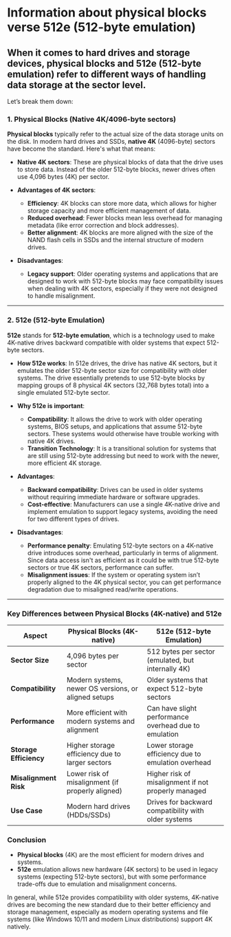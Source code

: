 # Information about physical blocks verse 512e (512-byte emulation)

## When it comes to hard drives and storage devices, **physical blocks** and **512e (512-byte emulation)** refer to different ways of handling data storage at the sector level.
Let’s break them down:

### 1. **Physical Blocks (Native 4K/4096-byte sectors)**

**Physical blocks** typically refer to the actual size of the data storage units on the disk. In modern hard drives and SSDs, **native 4K** (4096-byte) sectors have become the standard. Here's what that means:

- **Native 4K sectors**: These are physical blocks of data that the drive uses to store data. Instead of the older 512-byte blocks, newer drives often use 4,096 bytes (4K) per sector.
  
- **Advantages of 4K sectors**:
  - **Efficiency**: 4K blocks can store more data, which allows for higher storage capacity and more efficient management of data.
  - **Reduced overhead**: Fewer blocks mean less overhead for managing metadata (like error correction and block addresses).
  - **Better alignment**: 4K blocks are more aligned with the size of the NAND flash cells in SSDs and the internal structure of modern drives.

- **Disadvantages**:
  - **Legacy support**: Older operating systems and applications that are designed to work with 512-byte blocks may face compatibility issues when dealing with 4K sectors, especially if they were not designed to handle misalignment.
  
---

### 2. **512e (512-byte Emulation)**

**512e** stands for **512-byte emulation**, which is a technology used to make 4K-native drives backward compatible with older systems that expect 512-byte sectors.

- **How 512e works**: In 512e drives, the drive has native 4K sectors, but it emulates the older 512-byte sector size for compatibility with older systems. The drive essentially pretends to use 512-byte blocks by mapping groups of 8 physical 4K sectors (32,768 bytes total) into a single emulated 512-byte sector.

- **Why 512e is important**:
  - **Compatibility**: It allows the drive to work with older operating systems, BIOS setups, and applications that assume 512-byte sectors. These systems would otherwise have trouble working with native 4K drives.
  - **Transition Technology**: It is a transitional solution for systems that are still using 512-byte addressing but need to work with the newer, more efficient 4K storage.

- **Advantages**:
  - **Backward compatibility**: Drives can be used in older systems without requiring immediate hardware or software upgrades.
  - **Cost-effective**: Manufacturers can use a single 4K-native drive and implement emulation to support legacy systems, avoiding the need for two different types of drives.

- **Disadvantages**:
  - **Performance penalty**: Emulating 512-byte sectors on a 4K-native drive introduces some overhead, particularly in terms of alignment. Since data access isn't as efficient as it could be with true 512-byte sectors or true 4K sectors, performance can suffer.
  - **Misalignment issues**: If the system or operating system isn’t properly aligned to the 4K physical sector, you can get performance degradation due to misaligned read/write operations.

---

### Key Differences between Physical Blocks (4K-native) and 512e

| **Aspect**           | **Physical Blocks (4K-native)**                       | **512e (512-byte Emulation)**                          |
|----------------------|-------------------------------------------------------|--------------------------------------------------------|
| **Sector Size**      | 4,096 bytes per sector                               | 512 bytes per sector (emulated, but internally 4K)     |
| **Compatibility**    | Modern systems, newer OS versions, or aligned setups | Older systems that expect 512-byte sectors             |
| **Performance**      | More efficient with modern systems and alignment      | Can have slight performance overhead due to emulation  |
| **Storage Efficiency**| Higher storage efficiency due to larger sectors      | Lower storage efficiency due to emulation overhead     |
| **Misalignment Risk**| Lower risk of misalignment (if properly aligned)     | Higher risk of misalignment if not properly managed    |
| **Use Case**         | Modern hard drives (HDDs/SSDs)                       | Drives for backward compatibility with older systems   |

### Conclusion
- **Physical blocks** (4K) are the most efficient for modern drives and systems.
- **512e** emulation allows new hardware (4K sectors) to be used in legacy systems (expecting 512-byte sectors), but with some performance trade-offs due to emulation and misalignment concerns.

In general, while 512e provides compatibility with older systems, 4K-native drives are becoming the new standard due to their better efficiency and storage management, especially as modern operating systems and file systems (like Windows 10/11 and modern Linux distributions) support 4K natively.
